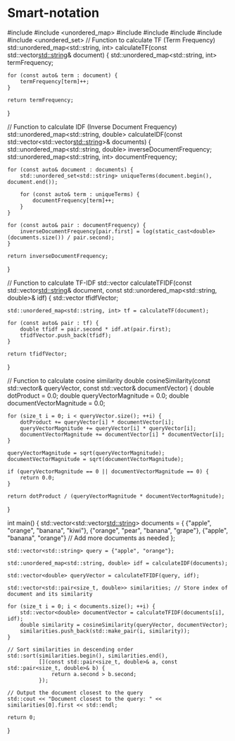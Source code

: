 # Smart-notation
#include <iostream>
#include <unordered_map>
#include <vector>
#include <cmath>
#include <algorithm>
#include <string>
#include <unordered_set>
// Function to calculate TF (Term Frequency)
std::unordered_map<std::string, int> calculateTF(const std::vector<std::string>& document) {
    std::unordered_map<std::string, int> termFrequency;

    for (const auto& term : document) {
        termFrequency[term]++;
    }

    return termFrequency;
}

// Function to calculate IDF (Inverse Document Frequency)
std::unordered_map<std::string, double> calculateIDF(const std::vector<std::vector<std::string>>& documents) {
    std::unordered_map<std::string, double> inverseDocumentFrequency;
    std::unordered_map<std::string, int> documentFrequency;

    for (const auto& document : documents) {
        std::unordered_set<std::string> uniqueTerms(document.begin(), document.end());

        for (const auto& term : uniqueTerms) {
            documentFrequency[term]++;
        }
    }

    for (const auto& pair : documentFrequency) {
        inverseDocumentFrequency[pair.first] = log(static_cast<double>(documents.size()) / pair.second);
    }

    return inverseDocumentFrequency;
}

// Function to calculate TF-IDF
std::vector<double> calculateTFIDF(const std::vector<std::string>& document, const std::unordered_map<std::string, double>& idf) {
    std::vector<double> tfidfVector;

    std::unordered_map<std::string, int> tf = calculateTF(document);

    for (const auto& pair : tf) {
        double tfidf = pair.second * idf.at(pair.first);
        tfidfVector.push_back(tfidf);
    }

    return tfidfVector;
}

// Function to calculate cosine similarity
double cosineSimilarity(const std::vector<double>& queryVector, const std::vector<double>& documentVector) {
    double dotProduct = 0.0;
    double queryVectorMagnitude = 0.0;
    double documentVectorMagnitude = 0.0;

    for (size_t i = 0; i < queryVector.size(); ++i) {
        dotProduct += queryVector[i] * documentVector[i];
        queryVectorMagnitude += queryVector[i] * queryVector[i];
        documentVectorMagnitude += documentVector[i] * documentVector[i];
    }

    queryVectorMagnitude = sqrt(queryVectorMagnitude);
    documentVectorMagnitude = sqrt(documentVectorMagnitude);

    if (queryVectorMagnitude == 0 || documentVectorMagnitude == 0) {
        return 0.0;
    }

    return dotProduct / (queryVectorMagnitude * documentVectorMagnitude);
}

int main() {
    std::vector<std::vector<std::string>> documents = {
        {"apple", "orange", "banana", "kiwi"},
        {"orange", "pear", "banana", "grape"},
        {"apple", "banana", "orange"}
        // Add more documents as needed
    };

    std::vector<std::string> query = {"apple", "orange"};

    std::unordered_map<std::string, double> idf = calculateIDF(documents);

    std::vector<double> queryVector = calculateTFIDF(query, idf);

    std::vector<std::pair<size_t, double>> similarities; // Store index of document and its similarity

    for (size_t i = 0; i < documents.size(); ++i) {
        std::vector<double> documentVector = calculateTFIDF(documents[i], idf);
        double similarity = cosineSimilarity(queryVector, documentVector);
        similarities.push_back(std::make_pair(i, similarity));
    }

    // Sort similarities in descending order
    std::sort(similarities.begin(), similarities.end(),
              [](const std::pair<size_t, double>& a, const std::pair<size_t, double>& b) {
                  return a.second > b.second;
              });

    // Output the document closest to the query
    std::cout << "Document closest to the query: " << similarities[0].first << std::endl;

    return 0;
}
